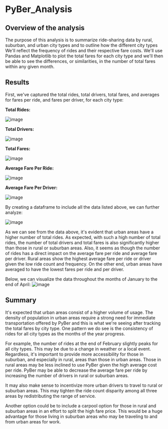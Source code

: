 # PyBer_Analysis
## Overview of the analysis
The purpose of this analysis is to summarize ride-sharing data by rural, suburban, and urban city types and to outline how the different city types  We'll reflect the frequency of rides and their respective fare costs. We'll use Pandas and Matplotlib to plot the total fares for each city type and we'll then be able to see the differences, or similarities, in the number of total fares within any given month.

## Results
First, we've captured the total rides, total drivers, total fares, and averages for fares per ride, and fares per driver, for each city type:

**Total Rides:**

![image](https://user-images.githubusercontent.com/89496798/141698342-4f0e0dc0-aea0-43b8-b6d1-58ed93541aed.png)

**Total Drivers:**

![image](https://user-images.githubusercontent.com/89496798/141698366-65d508a9-960e-4135-966c-22ed9f8ccbc0.png)

**Total Fares:**

![image](https://user-images.githubusercontent.com/89496798/141698377-7b1daa90-b9fc-4247-a705-4f40bbb5484b.png)

**Average Fare Per Ride:**

![image](https://user-images.githubusercontent.com/89496798/141698388-85c059d4-efa1-42d6-9967-882e33b73bf5.png)

**Average Fare Per Driver:**

![image](https://user-images.githubusercontent.com/89496798/141698395-3d5b5029-5e35-4383-85ba-3e440d9a26b2.png)

By creating a dataframe to include all the data listed above, we can further analyze:

![image](https://user-images.githubusercontent.com/89496798/141698410-9ddf6e06-cc1f-407e-8373-5741c5230762.png)

As we can see from the data above, it's evident that urban areas have a higher number of total rides. As expected, with such a high number of total rides, the number of total drivers and total fares is also significantly higher than those in rural or suburban areas. Also, it seems as though the number of rides has a direct impact on the average fare per ride and average fare per driver. Rural areas show the highest average fare per ride or driver given the low ride count and frequency. On the other end, urban areas have averaged to have the lowest fares per ride and per driver.

Below, we can visualize the data throughout the months of January to the end of April:
![image](https://user-images.githubusercontent.com/89496798/141698687-a84316d4-190b-45d8-955f-2ad4ec5dfbb8.png)

## Summary
It's expected that urban areas consist of a higher volume of usage. The density of population in urban areas require a strong need for immediate transportation offered by PyBer and this is what we're seeing after tracking the total fares by city type. One pattern we do see is the consistency of rides for all city types as the months of the year progress. 

For example, the number of rides at the end of February slightly peaks for all city types. This may be due to a change in weather or a local event. Regardless, it's important to provide more accessibility for those in suburban, and especially in rural, areas than those in urban areas. Those in rural areas may be less inclined to use PyBer given the high average cost per ride. PyBer may be able to decrease the average fare per ride by increasing the number of drivers in rural or suburban areas. 

It may also make sense to incentivize more urban drivers to travel to rural or suburban areas. This may tighten the ride count disparity among all three areas by redistributing the range of service. 

Another option could be to include a carpool option for those in rural and suburban areas in an effort to split the high fare price. This would be a huge advantage for those living in suburban areas who may be traveling to and from urban areas for work.
